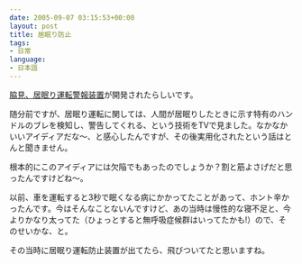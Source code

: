 ```yaml
---
date: 2005-09-07 03:15:53+00:00
layout: post
title: 居眠り防止
tags:
- 日常
language:
- 日本語
---
```


[脇見、居眠り運転警報装置](http://japan.cnet.com/news/ent/story/0,2000047623,20086993,00.htm)が開発されたらしいです。

随分前ですが、居眠り運転に関しては、人間が居眠りしたときに示す特有のハンドルのブレを検知し、警告してくれる、という技術をTVで見ました。なかなかいいアイディアだな～、と感心したんですが、その後実用化されたという話はとんと聞きません。

根本的にこのアイディアには欠陥でもあったのでしょうか？割と筋よさげだと思ったんですけどね～。

以前、車を運転すると3秒で眠くなる病にかかってたことがあって、ホント辛かったんです。今はそんなことないんですけど、あの当時は慢性的な寝不足と、今よりかなり太ってた（ひょっとすると無呼吸症候群はいってたかも!）ので、そのせいかな、と。

その当時に居眠り運転防止装置が出てたら、飛びついてたと思いますね。
